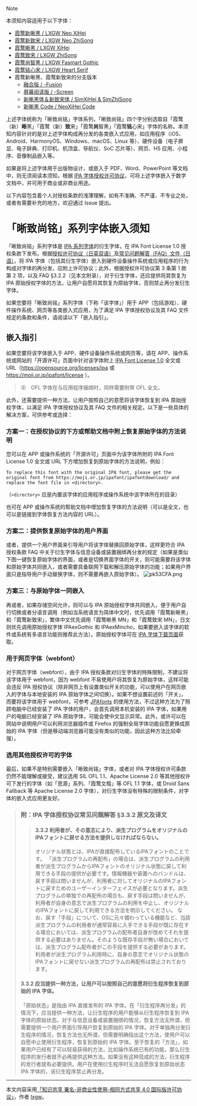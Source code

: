 > [!NOTE]
> 本须知内容适用于以下字体：
>
> - [霞鹜新晰黑 / LXGW Neo XiHei](https://github.com/lxgw/LxgwNeoXiHei)
> - [霞鹜新致宋 / LXGW Neo ZhiSong](https://github.com/lxgw/LxgwNeoZhiSong)
> - [霞鹜晰黑 / LXGW XiHei](https://github.com/lxgw/LxgwXiHei)
> - [霞鹜致宋 / LXGW ZhiSong](https://github.com/lxgw/LxgwZhiSong)
> - [霞鹜尚智黑 / LXGW Fasmart Gothic](https://github.com/lxgw/LxgwFasmartGothic)
> - [霞鹜铭心宋 / LXGW Heart Serif](https://github.com/lxgw/LxgwHeartSerif)
> - 霞鹜新晰黑、霞鹜新致宋的分支版本
>   - [融合版 / -Fusion](https://github.com/lxgw/LXGWNeoXiZhi-Fusion)
>   - [屏幕阅读版 / -Screen](https://github.com/lxgw/LXGWNeoXiZhi-Screen)
>   - [新晰黑体＆新致宋体 / SimXiHei & SimZhiSong](https://github.com/lxgw/SimXiZhi)
>   - [新晰黑 Code / NeoXiHei Code](https://github.com/lxgw/NeoXiHei-Code)
>
> 上述字体统称为「晰致尚铭」字体系列，「晰致尚铭」四个字分别选取自「霞鹜（新）**晰**黑」「霞鹜（新）**致**宋」「霞鹜**尚**智黑」「霞鹜**铭**心宋」字体的名称。本须知内容针对的是对上述字体构成再分发的各类嵌入式应用，如应用程序（iOS、Android、HarmonyOS、Windows、macOS、Linux 等）、硬件设备（电子屏显、电子辞典、打印机、机顶盒、导航仪、SoC 芯片等）、网页、H5 应用、小程序、音像制品嵌入等。
>
> 如果是将上述字体用于出版物设计，或嵌入于 PDF、Word、PowerPoint 等文档中，则无须阅读本须知，根据 [IPA 字体授权许可协议](https://moji.or.jp/ipafont/license/)，可将上述字体嵌入于数字文档中，并可用于商业或非商业用途。
>
> 以下内容包含着个人对授权条款的浅薄理解，如有不准确、不严谨、不专业之处，或者有需要补充的地方，欢迎通过 Issue 提出。

# 「晰致尚铭」系列字体嵌入须知
「晰致尚铭」系列字体是 [IPA 系列字体](http://moji.or.jp/ipafont/)的衍生字体，在 IPA Font License 1.0 授权条款下发布。根据[授权许可协议（日英双语）](https://moji.or.jp/ipafont/license/)及[常见问题解答（FAQ）文件（日语）](https://moji.or.jp/ipafont/faq/)，将 IPA 字体（包括其衍生字体）嵌入到硬件设备操作系统或应用程序的行为构成对字体的再分发，应附上许可协议；此外，根据授权许可协议第 3 条第 1 款第 2 项，以及 FAQ §3.2.2（见本文附录），对于衍生字体，还应提供将其恢复为 IPA 原始授权字体的方法，让用户自愿将其恢复为原始字体，否则禁止再分发衍生字体。

如果您要将「晰致尚铭」系列字体（下称「该字体」）用于 APP（包括游戏）、硬件操作系统、网页等各类嵌入式应用，为了满足 IPA 字体授权协议及其 FAQ 文件规定的条款和条件，请阅读以下「嵌入指引」。
## 嵌入指引
如果您要将该字体嵌入于 APP、硬件设备操作系统或网页等，请在 APP、操作系统或网站的「开源许可」页面中针对该字体附上 [IPA Font License 1.0](https://opensource.org/license/ipafont-html) 全文或 URL（https://opensource.org/licenses/ipa 或 https://moji.or.jp/ipafont/license ）。

> ㊟　OFL 字体在与应用程序捆绑时，同样需要附带 OFL 全文。

此外，还需要提供一种方法，让用户按照自己的意愿将该字体恢复到 IPA 原始授权字体，以满足 IPA 字体授权协议及其 FAQ 文件的相关规定。以下是一些具体的解决方案，可供参考或选择：

### 方案一：在授权协议的下方或帮助文档中附上恢复原始字体的方法说明
您可以在 APP 或操作系统的「开源许可」页面中为该字体所附的 IPA Font License 1.0 全文或 URL 下方增加恢复到原始字体的方法说明，例如：

```
To replace this font with the original IPA font, please get the original font from https://moji.or.jp/ipafont/ipafontdownload/ and replace the font file in <directory>.
```
（`<directory>` 应是内置该字体的应用程序或操作系统中该字体所在的目录）

也可在 APP 或操作系统的帮助文档中增加恢复字体的方法说明（可以是全文，也可以是链接到字体恢复方法内容的 URL）。
### 方案二：提供恢复原始字体的用户界面
或者，提供一个用户界面来引导用户将该字体替换回原始字体，这样更符合 IPA 授权条款 FAQ 中关于衍生字体与信息设备或装置捆绑再分发的规定（如果是类似下图一键恢复原始字体的界面，或者是切换界面字体的开关，则可能需要将该字体和原始字体共同嵌入，或者需要具备联网下载和解压原始字体的功能；如果用户界面只是指导用户手动替换字体，则不需要再嵌入原始字体）。
![pk53CFA.png](https://s21.ax1x.com/2024/07/14/pk53CFA.png)

### 方案三：与原始字体一同嵌入
再或者，如果存储空间允许，则可以与 IPA 原始授权字体共同嵌入，便于用户自行切换或者分语言调用（例如当系统语言为简体中文时，优先调用「霞鹜新晰黑」和「霞鹜新致宋」，繁体中文优先调用「霞鹜晰黑 MN」和「霞鹜致宋 MN」，日文则优先调用原始授权字体 IPAexGothic 和 IPAexMincho，如果要嵌入该字体的软件或系统有多语言功能则推荐此方法）。原始授权字体可在 [IPA 字体下载页面](http://moji.or.jp/ipafont/ipafontdownload/)获取。

### 用于网页字体（webfont）
对于网页字体（webfont），由于 IPA 授权条款对衍生字体的特殊限制，不建议将该字体用于 webfont，因为 webfont 不易使用户将其恢复为原始字体，这样可能会违反 IPA 授权协议（除非网页上有设置类似开关的功能，可以使用户在网页嵌入的字体与本地安装的 IPA 原始字体之间切换）。如果不想设置前述的「开关」，而要将该字体用于 webfont，可参考 [JPAfonts](https://osdn.net/projects/jpafonts/howto/usage) 的使用方法，不过这种方法为了照顾电脑中已经安装了 IPA 字体的用户，会首先调用本机安装的 IPA 字体，如果用户的电脑已经安装了 IPA 原始字体，可能会使中文显示异常。此外，或许可以在网站中说明用户可以利用浏览器插件或 Firefox 的强制全局字体功能自愿更换成原始的 IPA 字体（但是移动端浏览器可能没有类似的功能，因此这种方法比较牵强）。

### 选用其他授权许可的字体
最后，如果不是特别需要嵌入「晰致尚铭」字体，或者对 IPA 字体授权许可条款仍然不能理解或接受，建议选用 SIL OFL 1.1、Apache License 2.0 等其他授权许可下发行的字体（如「思源」系列、「霞鹜文楷」等 OFL 1.1 字体，或 Droid Sans Fallback 等 Apache License 2.0 字体），对衍生字体没有特殊的限制条件，对字体的嵌入式应用更友好。

> ### 附：IPA 字体授权协议常见问题解答 §3.3.2 原文及译文
> > #### 3.3.2 利用者が、その意志により、派生プログラムをオリジナルのIPAフォントに戻せる方法を提供しなければならない。
> > オリジナル状態とは、IPAが直接配布しているIPAフォントのことです。 「派生プログラムの再配布」の場合は、派生プログラムの利用者が派生プログラムからIPAフォントのオリジナル状態に戻して利用できる手段の提供が必要です。情報機器や装置へのバンドルは、戻す手段は問いませんが、利用者に対してオリジナルのIPAフォントに戻すためのユーザーインターフェイスが必要となります。派生プログラムの単独での再配布の場合も、戻す手段は問いませんが、利用者が自身の意志で派生プログラムの利用を中止し、オリジナルのIPAフォントに戻して利用できる方法を明示してください。 なお、戻す「手段」について、OSに元々備わっている機能など、当該派生プログラムの利用者が通常容易に入手できる手段が既に存在する場合においては、派生プログラムの配布者自身が改めてそれを提供する必要はありません。そのような既存手段が無い場合においては、派生プログラム配布者がこの手段を提供する必要があります。 利用者が派生プログラム利用時に、自身の意志でオリジナル状態のIPAフォントに戻せない派生プログラムの再配布は禁止されております。
>
> #### 3.3.2 应当提供一种方法，让用户可以按照自己的意愿将衍生程序恢复到原始的 IPA 字体。
> 「原始状态」是指由 IPA 直接发布的 IPA 字体。在「衍生程序再分发」的情况下，应当提供一种方法，让衍生程序的用户能够从衍生程序恢复到 IPA 字体的原始状态。对于与信息设备或装置捆绑的情况，恢复方法无所谓，但需要提供一个用户界面引导用户恢复到原始的 IPA 字体。对于单独再分发衍生程序的情况，恢复方法也无所谓，但需要明确指出这个方法，使用户可以自愿中止使用衍生程序，恢复到原始的 IPA 字体。至于恢复的「方法」，如果用户已经有了可以轻易获得的方法，比如操作系统已有的功能，那么衍生程序的发行者就不必再提供这种方法。如果没有这种现成的方法，衍生程序的发行者就有必要提供。用户在使用衍生程序时无法自愿恢复到原始状态 IPA 字体的，该衍生程序禁止再分发。
---
本文内容采用[「知识共享 署名-非商业性使用-相同方式共享 4.0 国际版许可协议」](https://creativecommons.org/licenses/by-nc-sa/4.0/deed.zh-hans)，作者 [lxgw](https://github.com/lxgw)。

